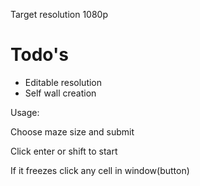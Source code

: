<p>Target resolution 1080p</p>
<h1>Todo's</h1>
<ul>
  <li>Editable resolution</li>
  <li>Self wall creation</li>
</ul>
<p>Usage:</p>
<p>Choose maze size and submit</p>
<p>Click enter or shift to start</p>
<p>If it freezes click any cell in window(button)</p>
